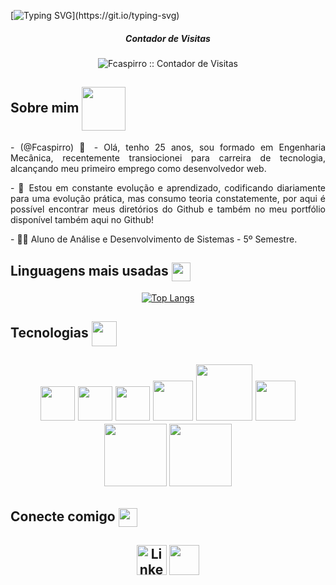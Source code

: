 <!--- Texto Inicial --->

[![Typing SVG](https://readme-typing-svg.herokuapp.com/?color=663ab8&size=35&center=true&vCenter=true&width=1000&lines=Olá,+Meu+Nome+é+Fabio+Caspirro;Seja+muito+bem+vindo+ao+meu+perfil!!+😄;)](https://git.io/typing-svg)

<!--- Contador de Visitas --->

<div align="center" class="Visitors">
<h5 align="center"> Contador de Visitas </h5>
<img src="https://profile-counter.glitch.me/Fcaspirro/count.svg" alt="Fcaspirro :: Contador de Visitas" />
</div>

<!--- Apresentação --->

<h2 align="left">Sobre mim 
  <img src="https://media4.giphy.com/media/v1.Y2lkPTc5MGI3NjExNjYzOGQxNDQ2ZTdlNDJhMDQ2MmEwNjFjMmNmM2UyMmZkZTg0N2Q3MSZjdD1z/A577OrcJkEPGQin71s/giphy.gif" align="center"   width="70"/>
</h2>

<p align="justify"> - (@Fcaspirro) 👋 - Olá, tenho 25 anos, sou formado em Engenharia Mecânica, recentemente transiocionei para carreira de tecnologia, alcançando meu primeiro emprego como desenvolvedor web.</p>
<p align="justify"> - 🌱 Estou em constante evolução e aprendizado, codificando diariamente para uma evolução prática, mas consumo teoria constatemente, por aqui é possível encontrar meus diretórios do Github e também no meu portfólio disponível também aqui no Github!</p>
<p align="justify"> - 👨‍🎓 Aluno de Análise e Desenvolvimento de Sistemas - 5º Semestre.</p>

<!--- Linguagens mais usadas --->

<h2 align="left">Linguagens mais usadas
  <img src="https://media3.giphy.com/media/tFLdJDEYCAFdjA8RXy/giphy.gif?cid=ecf05e47ie3xbzjzw7emgmbdgqdwdxy82hk6yum6cbwuo56u&rid=giphy.gif&ct=s" align="center"           width="30" />
</h2> 

<div align="center">

[![Top Langs](https://github-readme-stats.vercel.app/api/top-langs/?username=Fcaspirro&layout=compact)](https://github.com/Fcaspirro/github-readme-stats)
</div>

<!--- Ícones Tecnologia --->

<h2 align="left">Tecnologias
  <img src="https://media2.giphy.com/media/v1.Y2lkPTc5MGI3NjExZDlkMGJjOWQyZWIxZDExOTFiYWIwNzE3OWU3MmM3YzNkOWNiYzg5MyZjdD1z/NGPqgHIkmYqKHjStUb/giphy.gif" align="center"   width="40" />
<h2>
<div align="center">
<img src="https://cdn.worldvectorlogo.com/logos/html-1.svg" width="55px">
<img src="https://cdn.worldvectorlogo.com/logos/css-3.svg" width="55px">
<img src="https://cdn.worldvectorlogo.com/logos/javascript-1.svg" width="55px">
<img src="https://cdn.worldvectorlogo.com/logos/react-2.svg" width="64px">
<img src="https://cdn.worldvectorlogo.com/logos/react-native-1.svg" width="90px">
<img src="https://cdn.worldvectorlogo.com/logos/typescript.svg" width="64px">
<img src="https://cdn.worldvectorlogo.com/logos/tailwind-css-2.svg" width="100px">
<img src="https://cdn.worldvectorlogo.com/logos/nodejs-1.svg" width="100px">
</div>

<!--- Ícones Contato --->

<h2 align="left">Conecte comigo
  <img src="https://media4.giphy.com/media/Rqxo1G6Hr4Ws89R3GH/200w.webp?cid=ecf05e47f0toy1m871d07snubnwpwcqrv3a2h9kdfbwljo5n&rid=200w.webp&ct=s" align="center"   width="30" />
<h2>
<div class="connect" align="center">
<a href="https://linkedin.com/in/fabio-caspirro" rel="nofollow"><img align="center" src="https://raw.githubusercontent.com/rahuldkjain/github-profile-readme-generator/master/src/images/icons/Social/linked-in-alt.svg" alt=" Linkedin Fabio Caspirro" width="48px" style="max-width: 100%;"></a>
<a href="https://fcaspirro.github.io/portfolio-2.0/" target="blank"><img align="center" src="https://camo.githubusercontent.com/9b13cf00d4d07dcfee53663f62019ef576b7224822fe81dd4be7f94885db5496/68747470733a2f2f63646e2e6a7364656c6976722e6e65742f6e706d2f73696d706c652d69636f6e7340332e302e312f69636f6e732f6465762d646f742d746f2e737667" 
alt="" width="48px" /></a>
</div>
